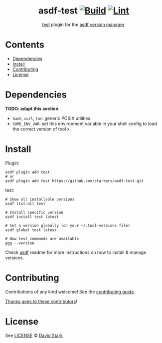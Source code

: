 <div align="center">

# asdf-test [![Build](https://github.com/starkers/asdf-test/actions/workflows/build.yml/badge.svg)](https://github.com/starkers/asdf-test/actions/workflows/build.yml) [![Lint](https://github.com/starkers/asdf-test/actions/workflows/lint.yml/badge.svg)](https://github.com/starkers/asdf-test/actions/workflows/lint.yml)


[test](https://github.com/starkers/test) plugin for the [asdf version manager](https://asdf-vm.com).

</div>

# Contents

- [Dependencies](#dependencies)
- [Install](#install)
- [Contributing](#contributing)
- [License](#license)

# Dependencies

**TODO: adapt this section**

- `bash`, `curl`, `tar`: generic POSIX utilities.
- `SOME_ENV_VAR`: set this environment variable in your shell config to load the correct version of tool x.

# Install

Plugin:

```shell
asdf plugin add test
# or
asdf plugin add test https://github.com/starkers/asdf-test.git
```

test:

```shell
# Show all installable versions
asdf list-all test

# Install specific version
asdf install test latest

# Set a version globally (on your ~/.tool-versions file)
asdf global test latest

# Now test commands are available
ggg --version
```

Check [asdf](https://github.com/asdf-vm/asdf) readme for more instructions on how to
install & manage versions.

# Contributing

Contributions of any kind welcome! See the [contributing guide](contributing.md).

[Thanks goes to these contributors](https://github.com/starkers/asdf-test/graphs/contributors)!

# License

See [LICENSE](LICENSE) © [David Stark](https://github.com/starkers/)
